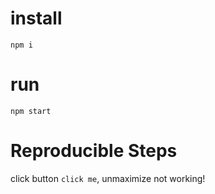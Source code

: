 # install

`npm i`

# run

`npm start`

# Reproducible Steps

click button `click me`, unmaximize not working!